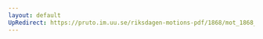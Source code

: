 ```yaml
---
layout: default
UpRedirect: https://pruto.im.uu.se/riksdagen-motions-pdf/1868/mot_1868__ak__211.pdf
---
```


